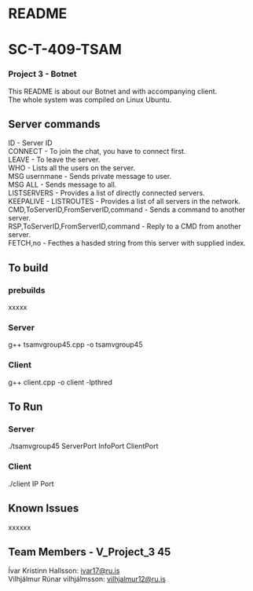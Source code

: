# README
# SC-T-409-TSAM
### Project 3 - Botnet
This README is about our Botnet and with accompanying client.  
The whole system was compiled on Linux Ubuntu.

## Server commands  
ID - Server ID  
CONNECT - To join the chat, you have to connect first.  
LEAVE - To leave the server.  
WHO - Lists all the users on the server.  
MSG usernmane - Sends private message to user.  
MSG ALL - Sends message to all.    
LISTSERVERS - Provides a list of directly connected servers.  
KEEPALIVE - 
LISTROUTES - Provides a list of all servers in the network.  
CMD,ToServerID,FromServerID,command - Sends a command to another server.  
RSP,ToServerID,FromServerID,command - Reply to a CMD from another server.     
FETCH,no - Fecthes a hasded string from this server with supplied index.    

## To build
### prebuilds
xxxxx
### Server  
g++ tsamvgroup45.cpp -o tsamvgroup45 
### Client  
g++ client.cpp -o client -lpthred
## To Run  
### Server
./tsamvgroup45 ServerPort InfoPort ClientPort    
### Client
./client IP Port  


## Known Issues
xxxxxx

## Team Members - V_Project_3 45
Ívar Kristinn Hallsson: ivar17@ru.is  
Vilhjálmur Rúnar vilhjálmsson: vilhjalmur12@ru.is  
